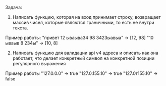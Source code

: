 Задача:

1) Написать функцию, которая на вход принимает строку, возвращает массив чисел, которые являются граничными, то есть не внутри текста.

Пример работы:
"привет 12 ываыва34 98 3423ыавыа" -> [12, 98]
"10 ываыв 8 234ы" -> [10, 8]

2) Написать функцию для валидации api v4 адреса и описать как она работает, что делает конкретный символ на конкретной позиции регулярного выражения

Пример работы
"127.0.0.0" -> true
"127.0.155.10" -> true
"127.0т155.10" -> false